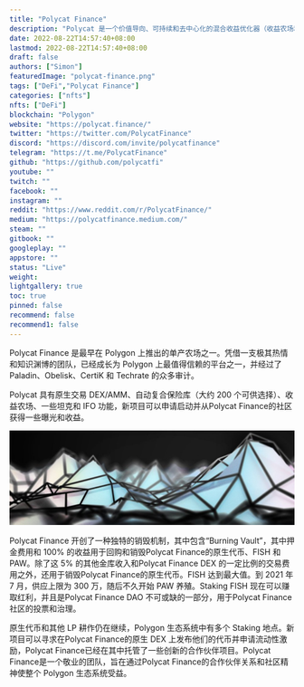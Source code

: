 ```yaml
---
title: "Polycat Finance"
description: "Polycat 是一个价值导向、可持续和去中心化的混合收益优化器（收益农场和收益聚合器）和运行在 Polygon 区块链上的 DEX。"
date: 2022-08-22T14:57:40+08:00
lastmod: 2022-08-22T14:57:40+08:00
draft: false
authors: ["Simon"]
featuredImage: "polycat-finance.png"
tags: ["DeFi","Polycat Finance"]
categories: ["nfts"]
nfts: ["DeFi"]
blockchain: "Polygon"
website: "https://polycat.finance/"
twitter: "https://twitter.com/PolycatFinance"
discord: "https://discord.com/invite/polycatfinance"
telegram: "https://t.me/PolycatFinance"
github: "https://github.com/polycatfi"
youtube: ""
twitch: ""
facebook: ""
instagram: ""
reddit: "https://www.reddit.com/r/PolycatFinance/"
medium: "https://polycatfinance.medium.com/"
steam: ""
gitbook: ""
googleplay: ""
appstore: ""
status: "Live"
weight: 
lightgallery: true
toc: true
pinned: false
recommend: false
recommend1: false
---
```

Polycat Finance 是最早在 Polygon 上推出的单产农场之一。凭借一支极其热情和知识渊博的团队，已经成长为 Polygon 上最值得信赖的平台之一，并经过了 Paladin、Obelisk、CertiK 和 Techrate 的众多审计。

Polycat 具有原生交易 DEX/AMM、自动复合保险库（大约 200 个可供选择）、收益农场、一些坦克和 IFO 功能，新项目可以申请启动并从Polycat Finance的社区获得一些曝光和收益。

![配图](10801169360.jpg)

Polycat Finance 开创了一种独特的销毁机制，其中包含“Burning Vault”，其中押金费用和 100% 的收益用于回购和销毁Polycat Finance的原生代币、FISH 和 PAW。除了这 5% 的其他金库收入和Polycat Finance DEX 的一定比例的交易费用之外，还用于销毁Polycat Finance的原生代币。FISH 达到最大值。到 2021 年 7 月，供应上限为 300 万，随后不久开始 PAW 养殖。Staking FISH 现在可以赚取红利，并且是Polycat Finance DAO 不可或缺的一部分，用于Polycat Finance社区的投票和治理。

原生代币和其他 LP 耕作仍在继续，Polygon 生态系统中有多个 Staking 地点。新项目可以寻求在Polycat Finance的原生 DEX 上发布他们的代币并申请流动性激励，Polycat Finance已经在其中托管了一些创新的合作伙伴项目。Polycat Finance是一个敬业的团队，旨在通过Polycat Finance的合作伙伴关系和社区精神使整个 Polygon 生态系统受益。
